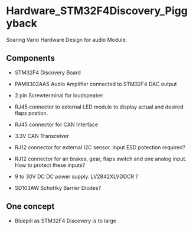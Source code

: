 # Hardware_STM32F4Discovery_Piggyback
Soaring Vario Hardware Design for audio Module. 

## Components
- STM32F4 Discovery Board
- PAM8302AAS  Audio Amplifier connected to STM32F4 DAC output
- 2 pin Screwterminal for loudspeaker
- RJ45 connector to external LED module to display actual and desired flaps postion. 
- RJ45 connector for CAN Interface
- 3.3V CAN Transceiver 
- RJ12 connector for external I2C sensor.  Input ESD potection required?
- RJ12 connector for air brakes, gear, flaps switch and one analog input.   How to protect these inputs? 
- 9 to 30V DC DC power supply.   LV2842XLVDDCR ?

- SD103AW  Schottky Barrier Diodes?




## One concept
- Bluepill  as STM32F4 Discovery is to large



